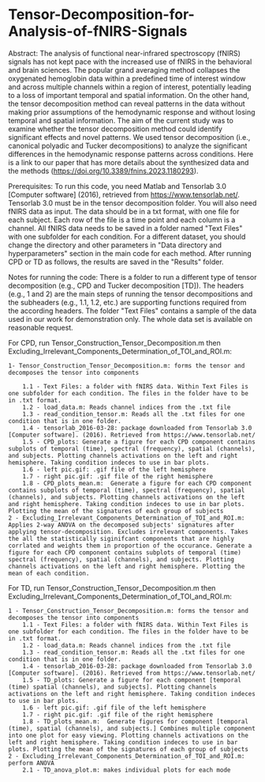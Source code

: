 # Tensor-Decomposition-for-Analysis-of-fNIRS-Signals
Abstract: The analysis of functional near-infrared spectroscopy (fNIRS) signals has not kept pace with the increased use of fNIRS in the behavioral and brain sciences. The popular grand averaging method collapses the oxygenated hemoglobin data within a predefined time of interest window and across multiple channels within a region of interest, potentially leading to a loss of important temporal and spatial information. On the other hand, the tensor decomposition method can reveal patterns in the data without making prior assumptions of the hemodynamic response and without losing temporal and spatial information. The aim of the current study was to examine whether the tensor decomposition method could identify significant effects and novel patterns. We used  tensor decomposition (i.e., canonical polyadic and Tucker decompositions) to analyze the significant differences in the hemodynamic response patterns across conditions. Here is a link to our paper that has more details about the synthesized data and the methods (https://doi.org/10.3389/fnins.2023.1180293).

Prerequisites: To run this code, you need Matlab and Tensorlab 3.0 [Computer software] (2016), retrieved from https://www.tensorlab.net/. Tensorlab 3.0 must be in the tensor decomposition folder. You will also need fNIRS data as input. The data should be in a txt format, with one file for each subject. Each row of the file is a time point and each column is a channel. All fNIRS data needs to be saved in a folder named "Text Files" with one subfolder for each condition. For a different dataset, you should change the directory and other parameters in "Data directory and hyperparameters" section in the main code for each method. After running CPD or TD as follows, the results are saved in the "Results" folder.

Notes for running the code: There is a folder to run a different type of tensor decomposition (e.g., CPD and Tucker decomposition [TD]). The headers (e.g., 1 and 2) are the main steps of running the tensor decompositions and the subheaders (e.g., 1.1, 1.2, etc.) are supporting functions required from the according headers. The folder "Text Files" contains a sample of the data used in our work for demonstration only. The whole data set is available on reasonable request. 

For CPD, run  Tensor_Construction_Tensor_Decomposition.m then Excluding_Irrelevant_Components_Determination_of_TOI_and_ROI.m:

	1- Tensor_Construction_Tensor_Decomposition.m: forms the tensor and decomposes the tensor into components
	
 		1.1 - Text Files: a folder with fNIRS data. Within Text Files is one subfolder for each condition. The files in the folder have to be in .txt format. 
		1.2 - load_data.m: Reads channel indices from the .txt file
   		1.3 - read_condition_tensor.m: Reads all the .txt files for one condition that is in one folder.
   		1.4 - tensorlab_2016-03-28: package downloaded from Tensorlab 3.0 [Computer software]. (2016). Retrieved from https://www.tensorlab.net/
		1.5 - CPD_plots: Generate a figure for each CPD component contains subplots of temporal (time), spectral (frequency), spatial (channels), and subjects. Plotting channels activations on the left and right hemisphere. Taking condition indeces to use in bar plots.
		1.6 - left pic.gif: .gif file of the left hemisphere
		1.7 - right pic.gif: .gif file of the right hemisphere
		1.8 - CPD_plots_mean.m:  Generate a figure for each CPD component contains subplots of temporal (time), spectral (frequency), spatial (channels), and subjects. Plotting channels activations on the left and right hemisphere. Taking condition indeces to use in bar plots. Plotting the mean of the signatures of each group of subjects
	2 - Excluding_Irrelevant_Components_Determination_of_TOI_and_ROI.m: Applies 2-way ANOVA on the decomposed subjects' signatures after applying tensor-decomposition. Excludes irrelevant components. Takes the all the statistically siginifcant components that are highly corrlated and weights them in proportion of the occurance. Generate a figure for each CPD component contains subplots of temporal (time) spectral (frequency), spatial (channels), and subjects. Plotting channels activations on the left and right hemisphere. Plotting the mean of each condition. 


For TD, run  Tensor_Construction_Tensor_Decomposition.m then Excluding_Irrelevant_Components_Determination_of_TOI_and_ROI.m:

	1 - Tensor_Construction_Tensor_Decomposition.m: forms the tensor and decomposes the tensor into components
		1.1 - Text Files: a folder with fNIRS data. Within Text Files is one subfolder for each condition. The files in the folder have to be in .txt format. 
		1.2 - load_data.m: Reads channel indices from the .txt file
   		1.3 - read_condition_tensor.m: Reads all the .txt files for one condition that is in one folder.
   		1.4 - tensorlab_2016-03-28: package downloaded from Tensorlab 3.0 [Computer software]. (2016). Retrieved from https://www.tensorlab.net/
		1.5 - TD_plots: Generate a figure for each component [temporal (time) spatial (channels), and subjects]. Plotting channels activations on the left and right hemisphere. Taking condition indeces to use in bar plots.
		1.6 - left pic.gif: .gif file of the left hemisphere
		1.7 - right pic.gif: .gif file of the right hemisphere
		1.8 - TD_plots_mean.m:  Generate figures for component [temporal (time), spatial (channels), and subjects.] Combines multiple component into one plot for easy viewing. Plotting channels activations on the left and right hemisphere. Taking condition indeces to use in bar plots. Plotting the mean of the signatures of each group of subjects
	2 - Excluding_Irrelevant_Components_Determination_of_TOI_and_ROI.m: perform ANOVA 
		2.1 - TD_anova_plot.m: makes individual plots for each mode 
